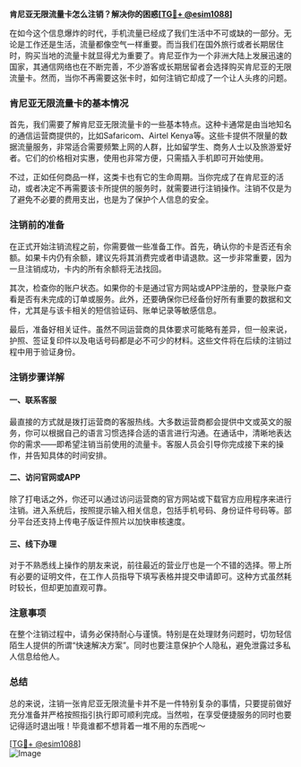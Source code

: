 **肯尼亚无限流量卡怎么注销？解决你的困惑[[TG💪+ @esim1088](https://t.me/s/esim1088)]**

在如今这个信息爆炸的时代，手机流量已经成了我们生活中不可或缺的一部分。无论是工作还是生活，流量都像空气一样重要。而当我们在国外旅行或者长期居住时，购买当地的流量卡就显得尤为重要了。肯尼亚作为一个非洲大陆上发展迅速的国家，其通信网络也在不断完善，不少游客或长期居留者会选择购买肯尼亚的无限流量卡。然而，当你不再需要这张卡时，如何注销它却成了一个让人头疼的问题。

### 肯尼亚无限流量卡的基本情况

首先，我们需要了解肯尼亚无限流量卡的一些基本特点。这种卡通常是由当地知名的通信运营商提供的，比如Safaricom、Airtel Kenya等。这些卡提供不限量的数据流量服务，非常适合需要频繁上网的人群，比如留学生、商务人士以及旅游爱好者。它们的价格相对实惠，使用也非常方便，只需插入手机即可开始使用。

不过，正如任何商品一样，这类卡也有它的生命周期。当你完成了在肯尼亚的活动，或者决定不再需要该卡所提供的服务时，就需要进行注销操作。注销不仅是为了避免不必要的费用支出，也是为了保护个人信息的安全。

### 注销前的准备

在正式开始注销流程之前，你需要做一些准备工作。首先，确认你的卡是否还有余额。如果卡内仍有余额，建议先将其消费完或者申请退款。这一步非常重要，因为一旦注销成功，卡内的所有余额将无法找回。

其次，检查你的账户状态。如果你的卡是通过官方网站或APP注册的，登录账户查看是否有未完成的订单或服务。此外，还要确保你已经备份好所有重要的数据和文件，尤其是与该卡相关的短信验证码、账单记录等敏感信息。

最后，准备好相关证件。虽然不同运营商的具体要求可能略有差异，但一般来说，护照、签证复印件以及电话号码都是必不可少的材料。这些文件将在后续的注销过程中用于验证身份。

### 注销步骤详解

#### 一、联系客服

最直接的方式就是拨打运营商的客服热线。大多数运营商都会提供中文或英文的服务，你可以根据自己的语言习惯选择合适的语言进行沟通。在通话中，清晰地表达你的需求——即希望注销当前使用的流量卡。客服人员会引导你完成接下来的操作，并告知具体的时间安排。

#### 二、访问官网或APP

除了打电话之外，你还可以通过访问运营商的官方网站或下载官方应用程序来进行注销。进入系统后，按照提示输入相关信息，包括手机号码、身份证件号码等。部分平台还支持上传电子版证件照片以加快审核速度。

#### 三、线下办理

对于不熟悉线上操作的朋友来说，前往最近的营业厅也是一个不错的选择。带上所有必要的证明文件，在工作人员指导下填写表格并提交申请即可。这种方式虽然耗时较长，但却更加直观可靠。

### 注意事项

在整个注销过程中，请务必保持耐心与谨慎。特别是在处理财务问题时，切勿轻信陌生人提供的所谓“快速解决方案”。同时也要注意保护个人隐私，避免泄露过多私人信息给他人。

### 总结

总的来说，注销一张肯尼亚无限流量卡并不是一件特别复杂的事情，只要提前做好充分准备并严格按照指引执行即可顺利完成。当然啦，在享受便捷服务的同时也要记得适时退出哦！毕竟谁都不想背着一堆不用的东西呢～

[[TG💪+ @esim1088](https://t.me/s/esim1088)]  
![Image](https://i.postimg.cc/4NQfJmqS/Snipaste-2025-05-13-00-14-12.png)